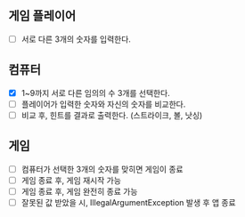 ## 게임 플레이어
 - [ ] 서로 다른 3개의 숫자를 입력한다.

## 컴퓨터
 - [x] 1~9까지 서로 다른 임의의 수 3개를 선택한다.
 - [ ] 플레이어가 입력한 숫자와 자신의 숫자를 비교한다.
 - [ ] 비교 후, 힌트를 결과로 출력한다. (스트라이크, 볼, 낫싱)

## 게임
 - [ ] 컴퓨터가 선택한 3개의 숫자를 맞히면 게임이 종료
 - [ ] 게임 종료 후, 게임 재시작 가능
 - [ ] 게임 종료 후, 게임 완전히 종료 가능
 - [ ] 잘못된 값 받았을 시, IllegalArgumentException 발생 후 앱 종료